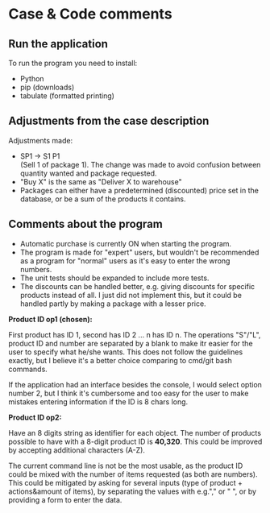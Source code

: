 # Case & Code comments

## Run the application

To run the program you need to install:

- Python
- pip (downloads)
- tabulate (formatted printing)

## Adjustments from the case description

Adjustments made:

- SP1 -> S1 P1
  <br>
  (Sell 1 of package 1). The change was made to avoid confusion between quantity wanted and package requested.
- "Buy X" is the same as "Deliver X to warehouse"
- Packages can either have a predetermined (discounted) price set in the database, or be a sum of the products it contains.

## Comments about the program

- Automatic purchase is currently ON when starting the program.
- The program is made for "expert" users, but wouldn't be recommended as a program for "normal" users as it's easy to enter the wrong numbers.
- The unit tests should be expanded to include more tests.
- The discounts can be handled better, e.g. giving discounts for specific products instead of all. I just did not implement this, but it could be handled partly by making a package with a lesser price.

**Product ID op1 (chosen):**

First product has ID 1, second has ID 2 ... n has ID n. The operations "S"/"L", product ID and number are separated by a blank to make itr easier for the user to specify what he/she wants. This does not follow the guidelines exactly, but I believe it's a better choice comparing to cmd/git bash commands.

If the application had an interface besides the console, I would select option number 2, but I think it's cumbersome and too easy for the user to make mistakes entering information if the ID is 8 chars long.

**Product ID op2:**

Have an 8 digits string as identifier for each object. The number of products possible to have with a 8-digit product ID is **40,320**. This could be improved by accepting additional characters (A-Z).

The current command line is not be the most usable, as the product ID could be mixed with the number of items requested (as both are numbers). This could be mitigated by asking for several inputs (type of product + actions&amount of items), by separating the values with e.g."," or " ", or by providing a form to enter the data.
